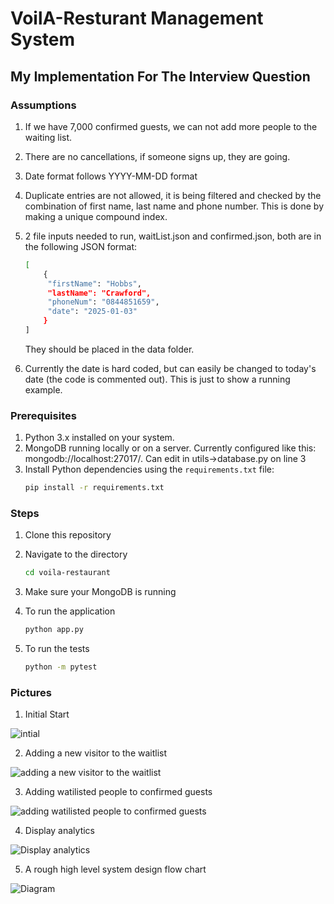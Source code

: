 # VoilA-Resturant Management System

## My Implementation For The Interview Question

### Assumptions

1. If we have 7,000 confirmed guests, we can not add more people to the waiting list.
2. There are no cancellations, if someone signs up, they are going.
3. Date format follows YYYY-MM-DD format
4. Duplicate entries are not allowed, it is being filtered and checked by the combination of first name, last name and phone number. This is done by making a unique compound index.
5. 2 file inputs needed to run, waitList.json and confirmed.json, both are in the following JSON format:

   ```bash
   [
       {
        "firstName": "Hobbs",
        "lastName": "Crawford",
        "phoneNum": "0844851659",
        "date": "2025-01-03"
       }
   ]
   ```

   They should be placed in the data folder.

6. Currently the date is hard coded, but can easily be changed to today's date (the code is commented out). This is just to show a running example.

### Prerequisites

1. Python 3.x installed on your system.
2. MongoDB running locally or on a server. Currently configured like this: mongodb://localhost:27017/. Can edit in utils->database.py on line 3
3. Install Python dependencies using the `requirements.txt` file:
   ```bash
   pip install -r requirements.txt
   ```

### Steps

1. Clone this repository
2. Navigate to the directory

   ```bash
   cd voila-restaurant
   ```

3. Make sure your MongoDB is running
4. To run the application

   ```bash
   python app.py
   ```

5. To run the tests

   ```bash
   python -m pytest
   ```

### Pictures
1. Initial Start

![intial](https://github.com/user-attachments/assets/2be1990f-88a2-4e5d-8537-355d6f065fc5)

2. Adding a new visitor to the waitlist

![adding a new visitor to the waitlist](https://github.com/user-attachments/assets/499370ae-1c1e-4843-8a6b-655b52ea382a)

3. Adding watilisted people to confirmed guests

![adding watilisted people to confirmed guests](https://github.com/user-attachments/assets/b475248f-1903-42fd-b275-a506fb9d1aa6)

4. Display analytics

![Display analytics](https://github.com/user-attachments/assets/c5396d94-f793-48fc-b36a-ea4b8a9db1b7)

5. A rough high level system design flow chart

   
![Diagram](https://github.com/user-attachments/assets/30dc13ba-ada8-4091-8ffc-591e964d896b)

